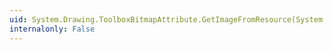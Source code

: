 ```yaml
---
uid: System.Drawing.ToolboxBitmapAttribute.GetImageFromResource(System.Type,System.String,System.Boolean)
internalonly: False
---
```

